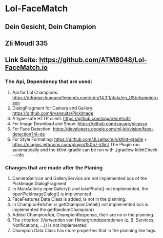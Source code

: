 # Lol-FaceMatch
## Dein Gesicht, Dein Champion
## Zli Moudl 335
## Link Seite: https://github.com/ATM8048/Lol-FaceMatch.io
### The Api, Dependency that are used:
1. Api for Lol Champions: https://ddragon.leagueoflegends.com/cdn/14.3.1/data/en_US/champion.json 
2. DialogFragment for Camera and Gallery: https://github.com/jrvansuita/PickImage
3. A type-safe HTTP client: https://github.com/square/retrofit
4. For Image Download and Show: https://github.com/square/picasso
5. For Face Detection: https://developers.google.com/ml-kit/vision/face-detection?hl=de
6. For Style Formating: https://github.com/JLLeitschuh/ktlint-gradle + https://plugins.jetbrains.com/plugin/15057-ktlint
The Plugin run automatically and the ktlint-gradle can be run with ./gradlew ktlintCheck --info
### Changes that are made after the Planing
1. CameraService and GalleryService are not implemented bcs of the PickImage DialogFragment
2. In MainActivity openGallery() and takePhoto() not implemented, the openPickImageDialog() is implemented
3. FaceFeatures Data Class is added, is not in the planning.
4. in ChampionFetcher is getChampionDetail() not implemented bcs is implemented the getRandomChampion()
5. Added ChampionApi, ChampionResponse, their are no in the planning.
6. The criterion: (Verwenden von Hintergrundoperationen (z. B. Services, Notifications, ...)) is not implemented
7. Champion Data Class has more properties that in the planning like tags.